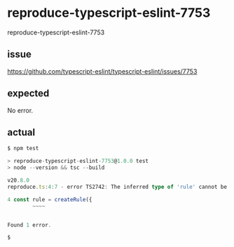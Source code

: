 # reproduce-typescript-eslint-7753

reproduce-typescript-eslint-7753

## issue

https://github.com/typescript-eslint/typescript-eslint/issues/7753

## expected

No error.

## actual

```ts
$ npm test

> reproduce-typescript-eslint-7753@1.0.0 test
> node --version && tsc --build

v20.8.0
reproduce.ts:4:7 - error TS2742: The inferred type of 'rule' cannot be named without a reference to './node_modules/@typescript-eslint/utils/dist/ts-eslint/Rule'. This is likely not portable. A type annotation is necessary.

4 const rule = createRule({
        ~~~~


Found 1 error.

$ 
```
